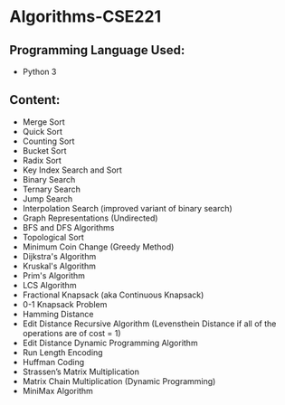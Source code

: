 # Algorithms-CSE221

## Programming Language Used:
 - Python 3

## Content:
- Merge Sort 
- Quick Sort
- Counting Sort 
- Bucket Sort
- Radix Sort
- Key Index Search and Sort
- Binary Search
- Ternary Search
- Jump Search
- Interpolation Search (improved variant of binary search)
- Graph Representations (Undirected)
- BFS and DFS Algorithms
- Topological Sort
- Minimum Coin Change (Greedy Method)
- Dijkstra's Algorithm
- Kruskal's Algorithm
- Prim's Algorithm
- LCS Algorithm
- Fractional Knapsack (aka Continuous Knapsack)
- 0-1 Knapsack Problem
- Hamming Distance
- Edit Distance Recursive Algorithm (Levensthein Distance if all of the operations are of cost = 1) 
- Edit Distance Dynamic Programming Algorithm 
- Run Length Encoding
- Huffman Coding
- Strassen’s Matrix Multiplication
- Matrix Chain Multiplication (Dynamic Programming)
- MiniMax Algorithm
